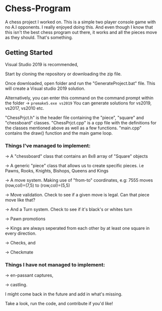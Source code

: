 # Chess-Program
A chess project I worked on. This is a simple two player console game with no A.I opponents. 
I really enjoyed doing this. And even though I know that this isn't the best chess program out there, 
it works and all the pieces move as they should. That's something.

## Getting Started
Visual Studio 2019 is recommended,

Start by cloning the repository or downloading the zip file.

Once downloaded, open folder and run the "GenerateProject.bat" file. This will create a Visual studio 2019 solution.

Alternatively, you can enter this command on the command prompt within the folder -> `premake5.exe vs2019`
You can generate solutions for vs2019, vs2017, vs2010 etc.

"ChessPrjct.h" is the header file containing the "piece", "square" and "chessboard" classes.
"ChessPrjct.cpp" is a cpp file with the definitions for the classes mentioned above as well as a few functions.
"main.cpp" contains the draw() function and the main game loop. 


### Things I've managed to implement:  

-> A "chessboard" class that contains an 8x8 array of "Square" objects
    
-> A generic "piece" class that allows us to create specific pieces. i.e Pawns, Rooks, Knights, Bishops, Queens and Kings
    
-> A move system. Making use of "from-to" coordinates, e.g: 7555 moves (row,col)=(7,5) to (row,col)=(5,5)
    
-> Move validation. Check to see if a given move is legal. Can that piece move like that?
    
-> And a Turn system. Check to see if it's black's or whites turn
    
-> Pawn promotions
    
-> Kings are always seperated from each other by at least one square in every direction.
    
-> Checks, and
    
-> Checkmate

### Things I have not managed to implement:

-> en-passant captures,
    
-> castling.

I might come back in the future and add in what's missing. 


Take a look, run the code, and contribute if you'd like!

